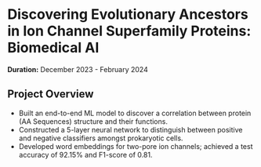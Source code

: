 # Discovering Evolutionary Ancestors in Ion Channel Superfamily Proteins: Biomedical AI

**Duration:** December 2023 - February 2024

## Project Overview

- Built an end-to-end ML model to discover a correlation between protein (AA Sequences) structure and their functions.
- Constructed a 5-layer neural network to distinguish between positive and negative classifiers amongst prokaryotic cells.
- Developed word embeddings for two-pore ion channels; achieved a test accuracy of 92.15% and F1-score of 0.81.
